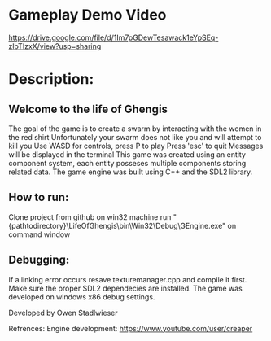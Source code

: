 # Gameplay Demo Video
https://drive.google.com/file/d/1Im7pGDewTesawack1eYpSEq-zlbTIzxX/view?usp=sharing

# Description:
## Welcome to the life of Ghengis
The goal of the game is to create a swarm by interacting with the women in the red shirt
Unfortunately your swarm does not like you and will attempt to kill you
Use WASD for controls, press P to play
Press 'esc' to quit
Messages will be displayed in the terminal
This game was created using an entity component system, each entity posseses multiple components storing related data. 
The game engine was built using C++ and the SDL2 library.

## How to run:
Clone project from github on win32 machine
run "{pathtodirectory}\LifeOfGhengis\bin\Win32\Debug\GEngine.exe" on command window


## Debugging:
If a linking error occurs resave texturemanager.cpp and compile it first.
Make sure the proper SDL2 dependecies are installed.
The game was developed on windows x86 debug settings.

Developed by Owen Stadlwieser



Refrences:
Engine development:
https://www.youtube.com/user/creaper

